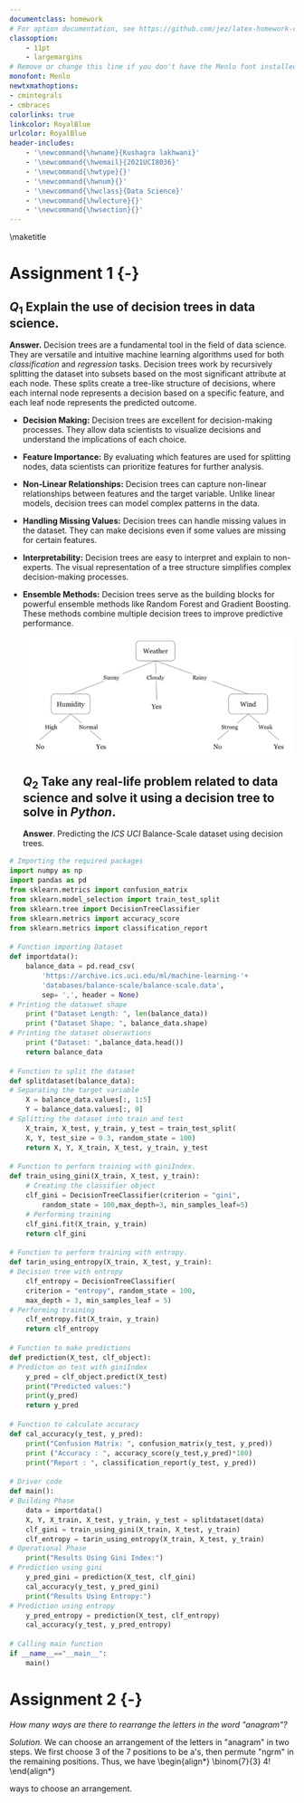 ```yaml
---
documentclass: homework
# For option documentation, see https://github.com/jez/latex-homework-class
classoption:
    - 11pt
    - largemargins
# Remove or change this line if you don't have the Menlo font installed
monofont: Menlo
newtxmathoptions:
- cmintegrals
- cmbraces
colorlinks: true
linkcolor: RoyalBlue
urlcolor: RoyalBlue
header-includes:
    - '\newcommand{\hwname}{Kushagra lakhwani}'
    - '\newcommand{\hwemail}{2021UCI8036}'
    - '\newcommand{\hwtype}{}'
    - '\newcommand{\hwnum}{}'
    - '\newcommand{\hwclass}{Data Science}'
    - '\newcommand{\hwlecture}{}'
    - '\newcommand{\hwsection}{}'
---
```


\maketitle

# Assignment 1 {-}

## $Q_1$ Explain the use of decision trees in data science.

__Answer.__ Decision trees are a fundamental tool in the field of data science.
They are versatile and intuitive machine learning algorithms used for both
_classification_ and _regression_ tasks. Decision trees work by recursively
splitting the dataset into subsets based on the most significant attribute at
each node. These splits create a tree-like structure of decisions, where each
internal node represents a decision based on a specific feature, and each leaf
node represents the predicted outcome.

- **Decision Making:** Decision trees are excellent for decision-making
  processes. They allow data scientists to visualize decisions and understand
  the implications of each choice.

- **Feature Importance:** By evaluating which features are used for splitting
  nodes, data scientists can prioritize features for further analysis.

- **Non-Linear Relationships:** Decision trees can capture non-linear
  relationships between features and the target variable. Unlike linear models,
  decision trees can model complex patterns in the data.

- **Handling Missing Values:** Decision trees can handle missing values in the
  dataset. They can make decisions even if some values are missing for certain
  features.

- **Interpretability:** Decision trees are easy to interpret and explain to
  non-experts. The visual representation of a tree structure simplifies complex
  decision-making processes.

- **Ensemble Methods:** Decision trees serve as the building blocks for powerful
  ensemble methods like Random Forest and Gradient Boosting. These methods
  combine multiple decision trees to improve predictive performance.

  ![](./decisiontree.png)

  ## $Q_2$ Take any real-life problem related to data science and solve it using a decision tree to solve  in _Python_.

  __Answer__. Predicting the _ICS UCI_ Balance-Scale dataset using decision trees.


```py
# Importing the required packages
import numpy as np
import pandas as pd
from sklearn.metrics import confusion_matrix
from sklearn.model_selection import train_test_split
from sklearn.tree import DecisionTreeClassifier
from sklearn.metrics import accuracy_score
from sklearn.metrics import classification_report

# Function importing Dataset
def importdata():
    balance_data = pd.read_csv(
        'https://archive.ics.uci.edu/ml/machine-learning-'+
        'databases/balance-scale/balance-scale.data',
        sep= ',', header = None)
# Printing the dataswet shape
    print ("Dataset Length: ", len(balance_data))
    print ("Dataset Shape: ", balance_data.shape)
# Printing the dataset obseravtions
    print ("Dataset: ",balance_data.head())
    return balance_data

# Function to split the dataset
def splitdataset(balance_data):
# Separating the target variable
    X = balance_data.values[:, 1:5]
    Y = balance_data.values[:, 0]
# Splitting the dataset into train and test
    X_train, X_test, y_train, y_test = train_test_split(
    X, Y, test_size = 0.3, random_state = 100)
    return X, Y, X_train, X_test, y_train, y_test

# Function to perform training with giniIndex.
def train_using_gini(X_train, X_test, y_train):
    # Creating the classifier object
    clf_gini = DecisionTreeClassifier(criterion = "gini",
        random_state = 100,max_depth=3, min_samples_leaf=5)
    # Performing training
    clf_gini.fit(X_train, y_train)
    return clf_gini

# Function to perform training with entropy.
def tarin_using_entropy(X_train, X_test, y_train):
# Decision tree with entropy
    clf_entropy = DecisionTreeClassifier(
    criterion = "entropy", random_state = 100,
    max_depth = 3, min_samples_leaf = 5)
# Performing training
    clf_entropy.fit(X_train, y_train)
    return clf_entropy

# Function to make predictions
def prediction(X_test, clf_object):
# Predicton on test with giniIndex
    y_pred = clf_object.predict(X_test)
    print("Predicted values:")
    print(y_pred)
    return y_pred

# Function to calculate accuracy
def cal_accuracy(y_test, y_pred):
    print("Confusion Matrix: ", confusion_matrix(y_test, y_pred))
    print ("Accuracy : ", accuracy_score(y_test,y_pred)*100)
    print("Report : ", classification_report(y_test, y_pred))

# Driver code
def main():
# Building Phase
    data = importdata()
    X, Y, X_train, X_test, y_train, y_test = splitdataset(data)
    clf_gini = train_using_gini(X_train, X_test, y_train)
    clf_entropy = tarin_using_entropy(X_train, X_test, y_train)
# Operational Phase
    print("Results Using Gini Index:")
# Prediction using gini
    y_pred_gini = prediction(X_test, clf_gini)
    cal_accuracy(y_test, y_pred_gini)
    print("Results Using Entropy:")
# Prediction using entropy
    y_pred_entropy = prediction(X_test, clf_entropy)
    cal_accuracy(y_test, y_pred_entropy)

# Calling main function
if __name__=="__main__":
    main()
```


<!-- LaTeX environment in a Markdown document! -->

# Assignment 2 {-}

_How many ways are there to rearrange the letters in the word "anagram"?_

_Solution._ We can choose an arrangement of the letters in "anagram" in two
steps. We first choose 3 of the 7 positions to be a's, then permute "ngrm" in
the remaining positions. Thus, we have \begin{align*} \binom{7}{3} 4!
\end{align*}

ways to choose an arrangement.
